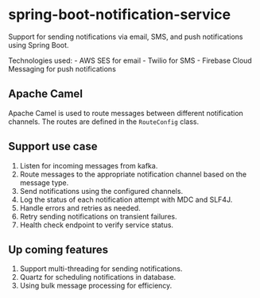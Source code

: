 # spring-boot-notification-service

Support for sending notifications via email, SMS, and push notifications using Spring Boot.

Technologies used:
    - AWS SES for email
    - Twilio for SMS
    - Firebase Cloud Messaging for push notifications

## Apache Camel
Apache Camel is used to route messages between different notification channels. The routes are defined in the `RouteConfig` class.

## Support use case
1. Listen for incoming messages from kafka.
2. Route messages to the appropriate notification channel based on the message type.
3. Send notifications using the configured channels.
4. Log the status of each notification attempt with MDC and SLF4J.
5. Handle errors and retries as needed.
6. Retry sending notifications on transient failures.
7. Health check endpoint to verify service status.

## Up coming features
1. Support multi-threading for sending notifications.
2. Quartz for scheduling notifications in database.
3. Using bulk message processing for efficiency.
